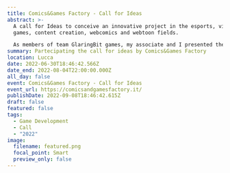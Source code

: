 ```yaml
---
title: Comics&Games Factory - Call for Ideas
abstract: >-
  A call for Ideas to conceive an innovative project in the esports, video
  games, content creation, webcomics and webtoon fields.

  As members of team GlaringBit games, my associate and I presented the Judith project.
summary: Partecipating the call for ideas by Comics&Games Factory
location: Lucca
date: 2022-06-30T18:46:42.566Z
date_end: 2022-08-04T22:00:00.000Z
all_day: false
event: Comics&Games Factory - Call for Ideas
event_url: https://comicsandgamesfactory.it/
publishDate: 2022-09-08T18:46:42.615Z
draft: false
featured: false
tags:
  - Game Development
  - Call
  - "2022"
image:
  filename: featured.png
  focal_point: Smart
  preview_only: false
---
```

